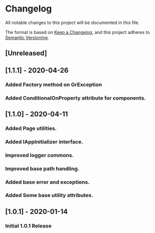 ﻿# Changelog

All notable changes to this project will be documented in this file.

The format is based on [Keep a Changelog](https://keepachangelog.com/en/1.0.0/),
and this project adheres to [Semantic Versioning](https://semver.org/spec/v2.0.0.html).

## [Unreleased]

## [1.1.1] - 2020-04-26

### Added Factory method on GrException
### Added ConditionalOnProperty attribute for components.

## [1.1.0] - 2020-04-11

### Added Page utilities.
### Added IAppInitializer interface.
### Improved logger commons.
### Improved base path handling.
### Added base error and exceptions.
### Added Some base utility attributes.

## [1.0.1] - 2020-01-14

### Initial 1.0.1 Release


